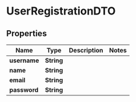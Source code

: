 

# UserRegistrationDTO


## Properties

| Name | Type | Description | Notes |
|------------ | ------------- | ------------- | -------------|
|**username** | **String** |  |  |
|**name** | **String** |  |  |
|**email** | **String** |  |  |
|**password** | **String** |  |  |



